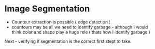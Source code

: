 # Image Segmentation

- Countour extraction is possible ( edge detection )
- countours may be all we need to identify garbage - although I would think color and shape play a huge role ( thats how I identify garbage )


Next - verifying if segmentation is the correct first stept to take.


